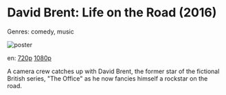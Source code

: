# David Brent: Life on the Road (2016)

Genres: comedy, music

![poster](http://image.tmdb.org/t/p/w500/ahqA9SDsslheXPJOWBIEpexKeOs.jpg)

en:
  [720p](magnet:?xt=urn:btih:6F4B826C06BA5330FE619DC9B090B2CF651AB243&tr=udp://glotorrents.pw:6969/announce&tr=udp://tracker.opentrackr.org:1337/announce&tr=udp://torrent.gresille.org:80/announce&tr=udp://tracker.openbittorrent.com:80&tr=udp://tracker.coppersurfer.tk:6969&tr=udp://tracker.leechers-paradise.org:6969&tr=udp://p4p.arenabg.ch:1337&tr=udp://tracker.internetwarriors.net:1337)
  [1080p](magnet:?xt=urn:btih:05F163B10662610258A68A4C68CCC07CDF9C047A&tr=udp://glotorrents.pw:6969/announce&tr=udp://tracker.opentrackr.org:1337/announce&tr=udp://torrent.gresille.org:80/announce&tr=udp://tracker.openbittorrent.com:80&tr=udp://tracker.coppersurfer.tk:6969&tr=udp://tracker.leechers-paradise.org:6969&tr=udp://p4p.arenabg.ch:1337&tr=udp://tracker.internetwarriors.net:1337)
  


A camera crew catches up with David Brent, the former star of the fictional British series, "The Office" as he now fancies himself a rockstar on the road.